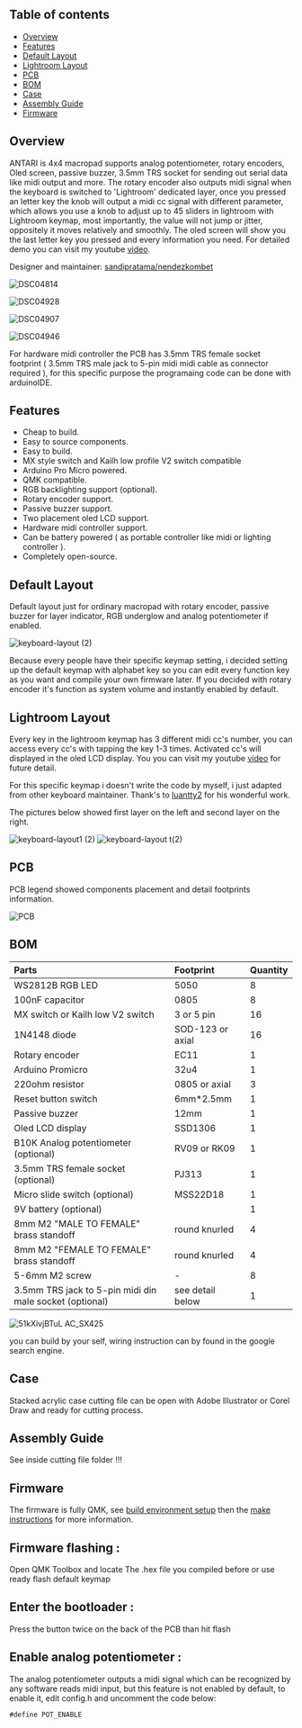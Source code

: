 ## Table of contents

- [Overview](#overview)
- [Features](#features)
- [Default Layout](#default-layout)
- [Lightroom Layout](#lightroom-layout)
- [PCB](#pcb)
- [BOM](#bom)
- [Case](#case)
- [Assembly Guide](#assembly-guide)
- [Firmware](#firmware)


## Overview


ANTARI is 4x4 macropad supports analog potentiometer, rotary encoders, Oled screen, passive buzzer, 3.5mm TRS socket for sending out serial data like midi output and more. The rotary encoder also outputs midi signal when the keyboard is switched to 'Lightroom' dedicated layer, once you pressed an letter key the knob will output a midi cc signal with different parameter, which allows you use a knob to adjust up to 45 sliders in lightroom with Lightroom keymap, most importantly, the value will not jump or jitter, oppositely it moves relatively and smoothly. The oled screen will show you the last letter key you pressed and every information you need. For detailed demo you can visit my youtube [video](https://www.youtube.com/watch?v=S6qfb3bq990&t=147s&ab_channel=Synthvestigator).


Designer and maintainer: [sandipratama/nendezkombet](https://github.com/nendezkombet) 


![DSC04814](https://user-images.githubusercontent.com/82454371/150683198-763633a3-3cf9-430c-b591-c8792491a326.jpg)


![DSC04928](https://user-images.githubusercontent.com/82454371/150683229-19ea3598-54ea-492d-80c4-f1207aff4052.jpg)


![DSC04907](https://user-images.githubusercontent.com/82454371/150683426-ec4313ed-1113-466e-a5df-8ba9de567542.jpg)


![DSC04946](https://user-images.githubusercontent.com/82454371/150683489-f00e6025-abc8-47e6-862c-dd597199564c.jpg)


For hardware midi controller the PCB has 3.5mm TRS female socket footprint ( 3.5mm TRS male jack to 5-pin midi midi cable as connector required ), for this specific purpose the programaing code can be done with arduinoIDE.


## Features


- Cheap to build.
- Easy to source components.
- Easy to build.
- MX style switch and Kailh low profile V2 switch compatible
- Arduino Pro Micro powered.
- QMK compatible.
- RGB backlighting support (optional).
- Rotary encoder support.
- Passive buzzer support.
- Two placement oled LCD support.
- Hardware midi controller support.
- Can be battery powered ( as portable controller like midi or lighting controller ).
- Completely open-source.


## Default Layout

Default layout just for ordinary macropad with rotary encoder, passive buzzer for layer indicator, RGB underglow and analog potentiometer if enabled.


![keyboard-layout (2)](https://user-images.githubusercontent.com/82454371/150684784-00b68b64-c2c4-4a1c-99c6-1f94769a7611.png)


Because every people have their specific keymap setting, i decided setting up the default keymap with alphabet key so you can edit every function key as you want and compile your own firmware later. If you decided with rotary encoder it's function as system volume and instantly enabled by default. 


## Lightroom Layout 


Every key in the lightroom keymap has 3 different midi cc's number, you can access every cc's with tapping the key 1-3 times. Activated cc's will displayed in the oled LCD display. You you can visit my youtube [video](https://www.youtube.com/watch?v=S6qfb3bq990&t=147s&ab_channel=Synthvestigator) for future detail.

For this specific keymap i doesn't write the code by myself, i just adapted from other keyboard maintainer. Thank's to [luantty2](https://github.com/luantty2/pheromone_keyboard) for his wonderful work.


The pictures below showed first layer on the left and second layer on the right.


![keyboard-layout1 (2)](https://user-images.githubusercontent.com/82454371/150686444-1a3072e9-cf73-4013-9993-2ec437c50238.png)   ![keyboard-layout t(2)](https://user-images.githubusercontent.com/82454371/150686453-ba7ecedc-b085-4e5a-8360-4e0e36ef9f4a.png)


## PCB


PCB legend showed components placement and detail footprints information.


![PCB](https://user-images.githubusercontent.com/82454371/150684317-690598c6-5f0f-4b85-8dc5-5e3b115f4f24.jpg)



## BOM

|Parts|Footprint|Quantity|
|:---|:---|:---|
|WS2812B RGB LED |5050|8|
|100nF capacitor|0805|8|
|MX switch or Kailh low V2 switch |3 or 5 pin|16|
|1N4148 diode |SOD-123 or axial|16|
|Rotary encoder|EC11|1|
|Arduino Promicro |32u4|1|
|220ohm resistor|0805 or axial|3|
|Reset button switch |6mm*2.5mm|1|
|Passive buzzer |12mm|1|
|Oled LCD display |SSD1306|1|
|B10K Analog potentiometer (optional) | RV09 or RK09|1|
|3.5mm TRS female socket (optional) |PJ313|1|
|Micro slide switch (optional)|MSS22D18 |1|
|9V battery (optional) ||1|
|8mm M2 "MALE TO FEMALE" brass standoff|round knurled|4|
|8mm M2 "FEMALE TO FEMALE" brass standoff|round knurled|4|
|5-6mm M2 screw|-|8|
|3.5mm TRS jack to 5-pin midi din male socket (optional) |see detail below|1|


![51kXivjBTuL _AC_SX425_](https://user-images.githubusercontent.com/82454371/150636116-4ee8e17d-2fe3-4c75-84c9-792c8be12903.jpg)


you can build by your self, wiring instruction can by found in the google search engine.


## Case


Stacked acrylic case cutting file can be open with Adobe Illustrator or Corel Draw and ready for cutting process.


## Assembly Guide

See inside cutting file folder !!!


## Firmware


The firmware is fully QMK, see [build environment setup](https://docs.qmk.fm/#/getting_started_build_tools) then the [make instructions](https://docs.qmk.fm/#/getting_started_make_guide) for more information. 


## Firmware flashing :

Open QMK Toolbox and locate The .hex file you compiled before or use ready flash default keymap

## Enter the bootloader :

Press the button twice on the back of the PCB than hit flash 

## Enable analog potentiometer :

The analog potentiometer outputs a midi signal which can be recognized by any software reads midi input, but this feature is not enabled by default, to enable it, edit config.h and uncomment the code below:

```
#define POT_ENABLE
```


